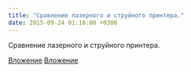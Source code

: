 ```yaml
---
title: "Сравнение лазерного и струйного принтера."
date: 2015-09-24 01:18:00 +0300
---
```


Сравнение лазерного и струйного принтера.


[Вложение](/assets/vk_photos/1/SEPHps2W3Gw.jpg)
[Вложение](/assets/vk_photos/1/C1JV1STYpXo.jpg)
